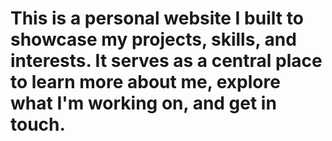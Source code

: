 # This is a personal website I built to showcase my projects, skills, and interests. It serves as a central place to learn more about me, explore what I'm working on, and get in touch.